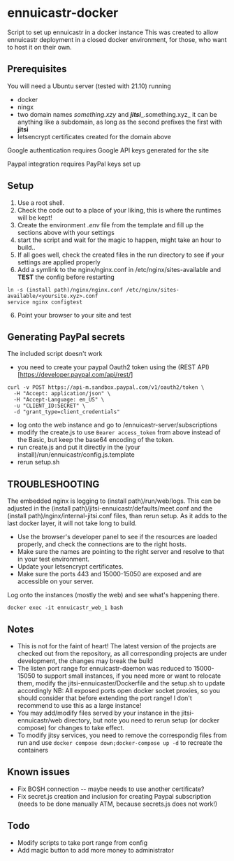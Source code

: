 # ennuicastr-docker
Script to set up ennuicastr in a docker instance
This was created to allow ennuicastr deployment in a closed docker environment, for those, who want to host it on their own.

## Prerequisites

You will need a Ubuntu server (tested with 21.10) running 
* docker
* ningx
* two domain names _something.xzy_ and ___jitsi____.something.xyz_ it can be anything like a subdomain, as long as the second prefixes the first with __jitsi__
* letsencrypt certificates created for the domain above

Google authentication requires Google API keys generated for the site

Paypal integration requires PayPal keys set up

## Setup

1. Use a root shell.
1. Check the code out to a place of your liking, this is where the runtimes will be kept!
2. Create the environment _.env_ file from the template and fill up the sections above with your settings
3. start the script and wait for the magic to happen, might take an hour to build..
4. If all goes well, check the created files in the run directory to see if your settings are applied properly
5. Add a symlink to the nginx/nginx.conf in /etc/nginx/sites-available and __TEST__ the config before restarting
```
ln -s (install path)/nginx/nginx.conf /etc/nginx/sites-available/<yoursite.xyz>.conf
service nginx configtest
```
6. Point your browser to your site and test

## Generating PayPal secrets
The included script doesn't work 
- you need to create your paypal Oauth2 token using the (REST API) [https://developer.paypal.com/api/rest/] 
```
curl -v POST https://api-m.sandbox.paypal.com/v1/oauth2/token \
  -H "Accept: application/json" \
  -H "Accept-Language: en_US" \
  -u "CLIENT_ID:SECRET" \
  -d "grant_type=client_credentials"
 ```
 - log onto the web instance and go to /ennuicastr-server/subscriptions
 - modify the create.js to use `Bearer access_token` from above instead of the Basic, but keep the base64 encoding of the token.
 - run create.js and put it directly in the (your install)/run/ennuicastr/config.js.template 
 - rerun setup.sh

## TROUBLESHOOTING

The embedded nginx is logging to (install path)/run/web/logs. This can be adjusted in the (install path)/jitsi-ennuicastr/defaults/meet.conf and the (install path)/nginx/internal-jitsi.conf files, than rerun setup. As it adds to the last docker layer, it will not take long to build.
- Use the browser's developer panel to see if the resources are loaded properly, and check the connections are to the right hosts.
- Make sure the names are pointing to the right server and resolve to that in your test environment.
- Update your letsencrypt certificates.
- Make sure the ports 443 and 15000-15050 are exposed and are accessible on your server.

Log onto the instances (mostly the web) and see what's happening there.
```
docker exec -it ennuicastr_web_1 bash
```

## Notes

- This is not for the faint of heart! The latest version of the projects are checked out from the repository, as all corresponding projects are under development, the changes may break the build
- The listen port range for ennuicastr-daemon was reduced to 15000-15050 to support small instances, if you need more or want to relocate them, modify the jitsi-ennuicaster/Dockerfile and the setup.sh to update accordingly NB: All exposed ports open docker socket proxies, so you should consider that before extending the port range! I don't recommend to use this as a large instance! 
- You may add/modify files served by your instance in the jitsi-ennuicastr/web directory, but note you need to rerun setup (or docker compose) for changes to take effect.
- To modify jitsy services, you need to remove the correspondig files from run and use `docker compose down;docker-compose up -d` to recreate the containers

## Known issues
- Fix BOSH connection -- maybe needs to use another certificate?
- Fix secret.js creation and inclusion for creating Paypal subscription (needs to be done manually ATM, because secrets.js does not work!)

## Todo
- Modify scripts to take port range from config
- Add magic button to add more money to administrator
